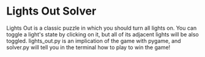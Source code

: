 # Lights Out Solver
Lights Out is a classic puzzle in which you should turn all lights on. You can toggle a light's state by clicking on it, but all of its adjacent lights will be also toggled. lights_out.py is an implication of the game with pygame, and solver.py will tell you in the terminal how to play to win the game!
